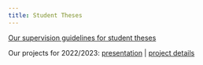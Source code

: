 ```yaml
---
title: Student Theses
---
```


[Our supervision guidelines for student theses](https://kai.cs.vu.nl/theses/supervision_guidlines)

Our projects for 2022/2023: [presentation](https://docs.google.com/presentation/d/11cf3WLBuwsWP_kl_9hOB3kMP5IIL9sutUnxZ3ksGPGw/edit#slide=id.g14c07a2d7e4_0_43) | [project details](https://docs.google.com/document/d/1KDUisyCfDBeXiItsJsOK_o_HJTZi4MDZhajSnMKY3cE/edit#heading=h.7xchgz6h00u3)
